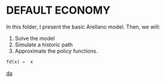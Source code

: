 # DEFAULT ECONOMY
In this folder, I present the basic Arellano model. Then, we will:

  1. Solve the model 
  2. Simulate a historic path
  3. Approximate the policy functions.

``` julia
fd(x) =  x
```
[da](https://github.com/ChrisVeJa/DEFAULTECONOMY/blob/master/da.jl)

